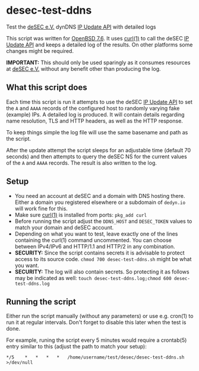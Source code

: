 # desec-test-ddns
Test the [deSEC e.V.](https://desec.io) dynDNS [IP Update API](https://desec.readthedocs.io/en/latest/dyndns/update-api.html) with detailed logs

This script was written for [OpenBSD 7.6](https://openbsd.org/76.html). It uses [curl(1)](https://curl.se) to call the deSEC [IP Update API](https://desec.readthedocs.io/en/latest/dyndns/update-api.html) and keeps a detailed log of the results. On other platforms some changes might be required.

**IMPORTANT:** This should only be used sparingly as it consumes resources at [deSEC e.V.](https://desec.io) without any benefit other than producing the log.

## What this script does
Each time this script is run it attempts to use the deSEC [IP Update API](https://desec.readthedocs.io/en/latest/dyndns/update-api.html) to set the `A` and `AAAA` records of the configured host to randomly varying fake (example) IPs. A detailed log is produced. It will contain details regarding name resolution, TLS and HTTP headers, as well as the HTTP response.

To keep things simple the log file will use the same basename and path as the script.

After the update attempt the script sleeps for an adjustable time (default 70 seconds) and then attempts to query the deSEC NS for the current values of the `A` and `AAAA` records. The result is also written to the log.

## Setup
* You need an account at deSEC and a domain with DNS hosting there. Either a domain you registered elsewhere or a subdomain of `dedyn.io` will work fine for this.
* Make sure [curl(1)](https://curl.se) is installed from ports: `pkg_add curl`
* Before running the script adjust the `DDNS_HOST` and `DESEC_TOKEN` values to match your domain and deSEC account.
* Depending on what you want to test, leave exactly one of the lines containing the curl(1) command uncommented. You can choose between IPv4/IPv6 and HTTP/1.1 and HTTP/2 in any combination.
* **SECURITY:** Since the script contains secrets it is advisable to protect access to its source code. `chmod 700 desec-test-ddns.sh` might be what you want.
* **SECURITY:** The log will also contain secrets. So protecting it as follows may be indicated as well: `touch desec-test-ddns.log;chmod 600 desec-test-ddns.log`


## Running the script
Either run the script manually (without any parameters) or use e.g. cron(1) to run it at regular intervals. Don't forget to disable this later when the test is done.

For example, runing the script every 5 minutes would require a crontab(5) entry similar to this (adjust the path to match your setup):

`*/5	*	*	*	*	/home/username/test/desec/desec-test-ddns.sh >/dev/null`
